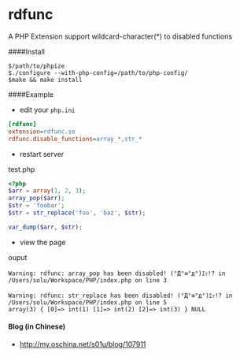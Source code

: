 rdfunc
======

A PHP Extension support wildcard-character(*) to disabled functions

####Install

```shell
$/path/to/phpize
$./configure --with-php-config=/path/to/php-config/
$make && make install
```

####Example

- edit your `php.ini`

```ini
[rdfunc]
extension=rdfunc.so
rdfunc.disable_functions=array_*,str_*
```

- restart server

test.php

```php
<?php
$arr = array(1, 2, 3);
array_pop($arr);
$str = 'foobar';
$str = str_replace('foo', 'baz', $str);

var_dump($arr, $str);
```

- view the page

ouput

```
Warning: rdfunc: array_pop has been disabled! (°Д°≡°д°)ｴｯ!? in /Users/solu/Workspace/PHP/index.php on line 3

Warning: rdfunc: str_replace has been disabled! (°Д°≡°д°)ｴｯ!? in /Users/solu/Workspace/PHP/index.php on line 5
array(3) { [0]=> int(1) [1]=> int(2) [2]=> int(3) } NULL
```

#### Blog (in Chinese)

- <http://my.oschina.net/s01u/blog/107911>

